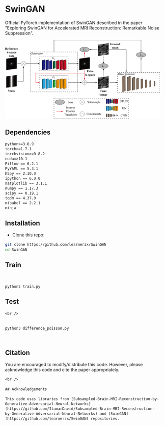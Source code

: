 # SwinGAN

Official PyTorch implementation of SwinGAN described in the paper "Exploring SwinGAN for Accelerated MRI Reconstruction: Remarkable Noise Suppression".

<div align="center">
<img src="./asserts/framework.png" width="800px">
</div>

## Dependencies

```
python>=3.6.9
torch>=1.7.1
torchvision>=0.8.2
cuda=>10.1
Pillow == 6.2.1
PyYAML == 5.3.1
h5py == 2.10.0
ipython == 6.0.0
matplotlib == 3.1.1
numpy == 1.17.3
scipy == 0.19.1
tqdm == 4.37.0
nibabel == 2.2.1
ninja
```

## Installation
- Clone this repo:
```bash
git clone https://github.com/learnerzx/SwinGAN
cd SwinGAN
```

## Train

<br />

```
python3 train.py 

```


## Test
```
<br />


python3 difference_poisson.py 

```
<br />


## Citation
You are encouraged to modify/distribute this code. However, please acknowledge this code and cite the paper appropriately.

```
<br />

## Acknowledgements

This code uses libraries from [Subsampled-Brain-MRI-Reconstruction-by-Generative-Adversarial-Neural-Networks](https://github.com/ItamarDavid/Subsampled-Brain-MRI-Reconstruction-by-Generative-Adversarial-Neural-Networks) and [SwinGAN](https://github.com/learnerzx/SwinGAN) repositories.
